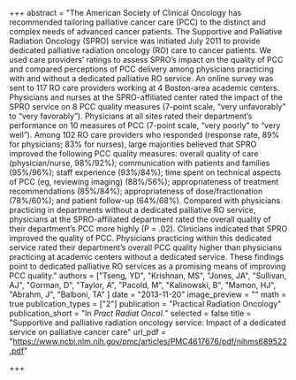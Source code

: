 +++
abstract = "The American Society of Clinical Oncology has recommended tailoring palliative cancer care (PCC) to the distinct and complex needs of advanced cancer patients. The Supportive and Palliative Radiation Oncology (SPRO) service was initiated July 2011 to provide dedicated palliative radiation oncology (RO) care to cancer patients. We used care providers’ ratings to assess SPRO’s impact on the quality of PCC and compared perceptions of PCC delivery among physicians practicing with and without a dedicated palliative RO service. An online survey was sent to 117 RO care providers working at 4 Boston-area academic centers. Physicians and nurses at the SPRO-affiliated center rated the impact of the SPRO service on 8 PCC quality measures (7-point scale, “very unfavorably” to “very favorably”). Physicians at all sites rated their department’s performance on 10 measures of PCC (7-point scale, “very poorly” to “very well”). Among 102 RO care providers who responded (response rate, 89% for physicians; 83% for nurses), large majorities believed that SPRO improved the following PCC quality measures: overall quality of care (physician/nurse, 98%/92%); communication with patients and families (95%/96%); staff experience (93%/84%); time spent on technical aspects of PCC (eg, reviewing imaging) (88%/56%); appropriateness of treatment recommendations (85%/84%); appropriateness of dose/fractionation (78%/60%); and patient follow-up (64%/68%). Compared with physicians practicing in departments without a dedicated palliative RO service, physicians at the SPRO-affiliated department rated the overall quality of their department’s PCC more highly (P = .02). Clinicians indicated that SPRO improved the quality of PCC. Physicians practicing within this dedicated service rated their department’s overall PCC quality higher than physicians practicing at academic centers without a dedicated service. These findings point to dedicated palliative RO services as a promising means of improving PCC quality."
authors = ["Tseng, YD", "Krishnan, MS", "Jones, JA", "Sullivan, AJ", "Gorman, D", "Taylor, A", "Pacold, M", "Kalinowski, B", "Mamon, HJ", "Abrahm, J", "Balboni, TA" ]
date = "2013-11-20"
image_preview = ""
math = true
publication_types = ["2"]
publication = "Practical Radiation Oncology"
publication_short = "In *Pract Radiat Oncol.*"
selected = false
title = "Supportive and palliative radiation oncology service: Impact of a dedicated service on palliative cancer care"
url_pdf = "https://www.ncbi.nlm.nih.gov/pmc/articles/PMC4617676/pdf/nihms689522.pdf"

+++
